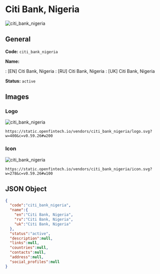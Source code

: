 
# Citi Bank, Nigeria 
![citi_bank_nigeria](https://static.openfintech.io/vendors/citi_bank_nigeria/logo.svg?w=400&c=v0.59.26#w200)  

## General 
 
**Code:** `citi_bank_nigeria` 
 
**Name:** 
 
:	[EN] Citi Bank, Nigeria 
:	[RU] Citi Bank, Nigeria 
:	[UK] Citi Bank, Nigeria 
 
**Status:** `active` 
 

## Images 

### Logo 
 
![citi_bank_nigeria](https://static.openfintech.io/vendors/citi_bank_nigeria/logo.svg?w=400&c=v0.59.26#w200)  

```
https://static.openfintech.io/vendors/citi_bank_nigeria/logo.svg?w=400&c=v0.59.26#w200
```  

### Icon 
 
![citi_bank_nigeria](https://static.openfintech.io/vendors/citi_bank_nigeria/icon.svg?w=278&c=v0.59.26#w100)  

```
https://static.openfintech.io/vendors/citi_bank_nigeria/icon.svg?w=278&c=v0.59.26#w100
```  

## JSON Object 

```json
{
  "code":"citi_bank_nigeria",
  "name":{
    "en":"Citi Bank, Nigeria",
    "ru":"Citi Bank, Nigeria",
    "uk":"Citi Bank, Nigeria"
  },
  "status":"active",
  "description":null,
  "links":null,
  "countries":null,
  "contacts":null,
  "address":null,
  "social_profiles":null
}
```  
